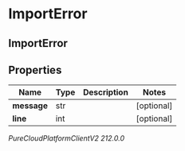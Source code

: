 # ImportError

## ImportError

## Properties

|Name | Type | Description | Notes|
|------------ | ------------- | ------------- | -------------|
| **message** | str |  | [optional] |
| **line** | int |  | [optional] |



_PureCloudPlatformClientV2 212.0.0_
